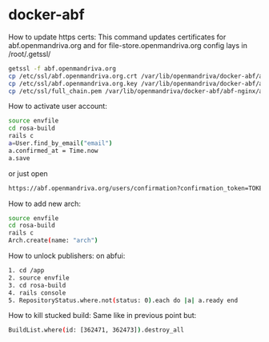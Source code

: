 # docker-abf

How to update https certs:
This command updates certificates for
abf.openmandriva.org and for file-store.openmandriva.org
config lays in /root/.getssl/

```bash
getssl -f abf.openmandriva.org
cp /etc/ssl/abf.openmandriva.org.crt /var/lib/openmandriva/docker-abf/abf-nginx/
cp /etc/ssl/abf.openmandriva.org.key /var/lib/openmandriva/docker-abf/abf-nginx/
cp /etc/ssl/full_chain.pem /var/lib/openmandriva/docker-abf/abf-nginx/abf.openmandriva.org-chain.pem
```


How to activate user account:
```bash
source envfile
cd rosa-build
rails c
a=User.find_by_email("email")
a.confirmed_at = Time.now
a.save
```

or just open

```bash
https://abf.openmandriva.org/users/confirmation?confirmation_token=TOKEN_HERE
```

How to add new arch:
```bash
source envfile
cd rosa-build
rails c
Arch.create(name: "arch")
```


How to unlock publishers:
on abfui:
```bash
1. cd /app
2. source envfile
3. cd rosa-build
4. rails console
5. RepositoryStatus.where.not(status: 0).each do |a| a.ready end
```


How to kill stucked build:
Same like in previous point but:
```bash
BuildList.where(id: [362471, 362473]).destroy_all
```
